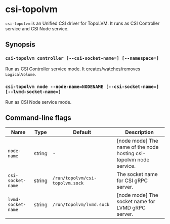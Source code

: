 csi-topolvm
===========

`csi-topolvm` is an Unified CSI driver for TopoLVM. It runs as CSI Controller service and CSI Node service.

## Synopsis

### `csi-topolvm controller [--csi-socket-name=] [--namespace=]`

Run as CSI Controller service mode. It creates/watches/removes `LogicalVolume`.

### `csi-topolvm node --node-name=NODENAME [--csi-socket-name=] [--lvmd-socket-name=]`

Run as CSI Node service mode.

Command-line flags
------------------

| Name               | Type   | Default                         | Description                                                        |
| ------------------ | ------ | ------------------------------- | ------------------------------------------------------------------ |
| `node-name`        | string | -                               | [node mode] The name of the node hosting csi-topolvm node service. |
| `csi-socket-name`  | string | `/run/topolvm/csi-topolvm.sock` | The socket name for CSI gRPC server.                               |
| `lvmd-socket-name` | string | `/run/topolvm/lvmd.sock`        | [node mode] The socket name for LVMD gRPC server.                  |

